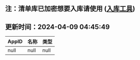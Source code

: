 ## 注：清单库已加密想要入库请使用 ([入库工具](https://github.com/BlankTMing/ManifestAutoUpdate/releases))

## 更新时间：2024-04-09 04:45:49
| AppID | 名称 | 类型  |
| :-------------------- | :----------------------------- | :----------- |
| null | null| null |
